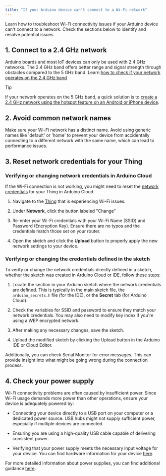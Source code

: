 ```yaml
---
title: "If your Arduino device can’t connect to a Wi-Fi network"
---
```


Learn how to troubleshoot Wi-Fi connectivity issues if your Arduino device can't connect to a network. Check the sections below to identify and resolve potential issues.

## 1. Connect to a 2.4 GHz network

Arduino boards and most IoT devices can only be used with 2.4 GHz networks. The 2.4 GHz band offers better range and signal strength through obstacles compared to the 5 GHz band. Learn [how to check if your network operates on the 2.4 GHz band](https://support.arduino.cc/hc/en-us/articles/14144656051740-Supported-Wi-Fi-bands)

> [!TIP]
If your network operates on the 5 GHz band, a quick solution is to [create a 2.4 GHz network using the hotspot feature on an Android or iPhone device](https://support.arduino.cc/hc/en-us/articles/14144656051740-Supported-Wi-Fi-bands#create-hotspot).

## 2. Avoid common network names

Make sure your Wi-Fi network has a distinct name. Avoid using generic names like 'default' or 'home' to prevent your device from accidentally connecting to a different network with the same name, which can lead to performance issues.

## 3. Reset network credentials for your Thing

### Verifying or changing network credentials in Arduino Cloud

If the Wi-Fi connection is not working, you might need to reset the [network credentials](https://support.arduino.cc/hc/en-us/articles/360016495559-Add-and-connect-a-device-to-Arduino-Cloud#:~:text=Click%20the%20Network,adding%20the%20device) for your Thing in Arduino Cloud.

1. Navigate to the [Thing](https://app.arduino.cc/things) that is experiencing Wi-Fi issues.

1. Under **Network**, click the button labeled "Change"

1. Re-enter your Wi-Fi credentials with your Wi-Fi Name (SSID) and Password (Encryption Key). Ensure there are no typos and the credentials match those set on your router.

1. Open the sketch and click the **Upload** button to properly apply the new network settings to your device.

### Verifying or changing the credentials defined in the sketch

To verify or change the network credentials directly defined in a sketch, whether the sketch was created in Arduino Cloud or IDE, follow these steps:

1. Locate the section in your Arduino sketch where the network credentials are defined. This is typically in the main sketch file, the `arduino_secrets.h` file (for the IDE), or the **Secret** tab (for Arduino Cloud).

1. Check the variables for SSID and password to ensure they match your network credentials. You may also need to modify key index if you're using a WEP encrypted network.

1. After making any necessary changes, save the sketch.

1. Upload the modified sketch by clicking the Upload button in the Arduino IDE or Cloud Editor.

Additionally, you can check Serial Monitor for error messages. This can provide insight into what might be going wrong during the connection process.

## 4. Check your power supply

Wi-Fi connectivity problems are often caused by insufficient power. Since Wi-Fi usage demands more power than other operations, ensure your device is adequately powered by:

- Connecting your device directly to a USB port on your computer or a dedicated power source. USB hubs might not supply sufficient power, especially if multiple devices are connected.

- Ensuring you are using a high-quality USB cable capable of delivering consistent power.

- Verifying that your power supply meets the necessary input voltage for your device. You can find hardware information for your device [here](https://docs.arduino.cc/hardware/).

For more detailed information about power supplies, you can find additional guidance [here](https://support.arduino.cc/hc/en-us/articles/360018922259-What-power-supply-can-I-use-with-my-Arduino-board).
